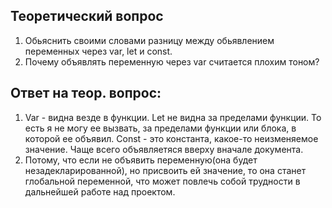 ## Теоретический вопрос

1. Обьяснить своими словами разницу между обьявлением переменных через var, let и const. 
2. Почему объявлять переменную через var считается плохим тоном?

## Ответ на теор. вопрос: 
1. Var - видна везде в функции. Let не видна за пределами функции. То есть я не могу ее вызвать, за пределами функции или блока, в которой ее объявил. Const - это константа, какое-то неизменяемое значение. Чаще всего объявляетяся вверху вначале документа. 
2. Потому, что если не объявить переменную(она будет незадекларированной), но присвоить ей значение, то она станет глобальной переменной, что может повлечь собой трудности в дальнейшей работе над проектом.
